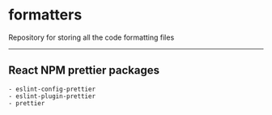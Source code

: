 # formatters

Repository for storing all the code formatting files

-----

## React NPM prettier packages

```
- eslint-config-prettier
- eslint-plugin-prettier
- prettier
```
